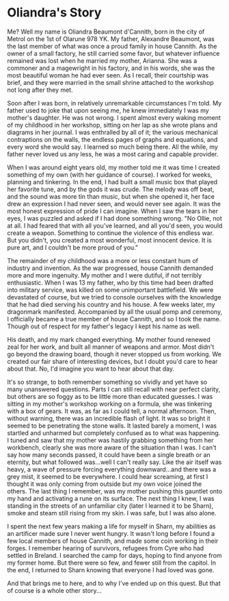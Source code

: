 # Oliandra's Story

Me? Well my name is Oliandra Beaumont d'Cannith, born in the city of Metrol on
the 1st of Olarune 978 YK. My father, Alexandre Beaumont, was the last member
of what was once a proud family in house Cannith. As the owner of a small
factory, he still carried some favor, but whatever influence remained was lost
when he married my mother, Arianna. She was a commoner and a magewright in his
factory, and in his words, she was the most beautiful woman he had ever seen.
As I recall, their courtship was brief, and they were married in the small
shrine attached to the workshop not long after they met.


Soon after I was born, in relatively unremarkable circumstances I'm told. My
father used to joke that upon seeing me, he knew immediately I was my mother's
daughter. He was not wrong. I spent almost every waking moment of my childhood
in her workshop, sitting on her lap as she wrote plans and diagrams in her
journal. I was enthralled by all of it; the various mechanical contraptions on
the walls, the endless pages of graphs and equations, and every word she would
say. I learned so much being there. All the while, my father never loved us
any less, he was a most caring and capable provider.


When I was around eight years old, my mother told me it was time I created
something of my own (with her guidance of course). I worked for weeks,
planning and tinkering. In the end, I had built a small music box that played
her favorite tune, and by the gods it was crude. The melody was off beat, and
the sound was more tin than music, but when she opened it, her face drew an
expression I had never seen, and would never see again. It was the most honest
expression of pride I can imagine. When I saw the tears in her eyes, I was
puzzled and asked if I had done something wrong. "No Ollie, not at all. I had
feared that with all you've learned, and all you'd seen, you would create a
weapon. Something to continue the violence of this endless war. But you
didn't, you created a most wonderful, most innocent device. It is pure art,
and I couldn't be more proud of you."


The remainder of my childhood was a more or less constant hum of industry and
invention. As the war progressed, house Cannith demanded more and more
ingenuity. My mother and I were dutiful, if not terribly enthusiastic. When I
was 13 my father, who by this time had been drafted into military service, was
killed on some unimportant battlefield. We were devastated of course, but we
tried to console ourselves with the knowledge that he had died serving his
country and his house. A few weeks later, my dragonmark manifested.
Accompanied by all the usual pomp and ceremony, I officially became a true
member of house Cannith, and so I took the name. Though out of respect for my
father's legacy I kept his name as well. 


His death, and my mark changed everything. My mother found renewed zeal for
her work, and built all manner of weapons and armor. Most didn't go beyond the
drawing board, though it never stopped us from working. We created our fair
share of interesting devices, but I doubt you'd care to hear about that. No,
I'd imagine you want to hear about that day.


It's so strange, to both remember something so vividly and yet have so many
unanswered questions. Parts I can still recall with near perfect clarity, but
others are so foggy as to be little more than educated guesses. I was sitting
in my mother's workshop working on a formula, she was tinkering with a box of
gears. It was, as far as I could tell, a normal afternoon. Then, without
warning, there was an incredible flash of light. It was so bright it seemed to
be penetrating the stone walls. It lasted barely a moment, I was startled and
unharmed but completely confused as to what was happening. I tuned and saw
that my mother was hastily grabbing something from her workbench, clearly she
was more aware of the situation than I was. I can't say how many seconds
passed, it could have been a single breath or an eternity, but what followed
was...well I can't really say. Like the air itself was heavy, a wave of
pressure forcing everything downward...and there was a grey mist, it seemed to
be everywhere. I could hear screaming, at first I thought it was only coming
from outside but my own voice joined the others. The last thing I remember,
was my mother pushing this gauntlet onto my hand and activating a rune on its
surface. The next thing I knew, I was standing in the streets of an unfamiliar
city (later I learned it to be Sharn), smoke and steam still rising from my
skin. I was safe, but I was also alone.


I spent the next few years making a life for myself in Sharn, my abilities as
an artificer made sure I never went hungry. It wasn't long before I found a
few local members of house Cannith, and made some coin working in their
forges. I remember hearing of survivors, refugees from Cyre who had settled in
Breland. I searched the camp for days, hoping to find anyone from my former
home. But there were so few, and fewer still from the capitol. In the end, I
returned to Sharn knowing that everyone I had loved was gone. 


And that brings me to here, and to why I've ended up on this quest. But that
of course is a whole other story...
